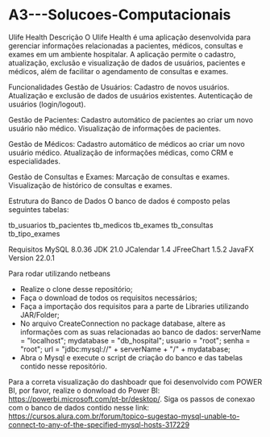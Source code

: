 # A3---Solucoes-Computacionais

Ulife Health
Descrição
O Ulife Health é uma aplicação desenvolvida para gerenciar informações relacionadas a pacientes, médicos, consultas e exames em um ambiente hospitalar. A aplicação permite o cadastro, atualização, exclusão e visualização de dados de usuários, pacientes e médicos, além de facilitar o agendamento de consultas e exames.


Funcionalidades
Gestão de Usuários:
Cadastro de novos usuários.
Atualização e exclusão de dados de usuários existentes.
Autenticação de usuários (login/logout).

Gestão de Pacientes:
Cadastro automático de pacientes ao criar um novo usuário não médico.
Visualização de informações de pacientes.

Gestão de Médicos:
Cadastro automático de médicos ao criar um novo usuário médico.
Atualização de informações médicas, como CRM e especialidades.

Gestão de Consultas e Exames:
Marcação de consultas e exames.
Visualização de histórico de consultas e exames.

Estrutura do Banco de Dados
O banco de dados é composto pelas seguintes tabelas:

tb_usuarios
tb_pacientes
tb_medicos
tb_exames
tb_consultas
tb_tipo_exames


Requisitos
MySQL 8.0.36
JDK 21.0
JCalendar 1.4
JFreeChart 1.5.2
JavaFX Version 22.0.1


Para rodar utilizando netbeans
- Realize o clone desse repositório;
- Faça o download de todos os requisitos necessários;
- Faça a importação dos requisitos para a parte de Libraries utilizando 
JAR/Folder;
- No arquivo CreateConnection no package database, altere as informações
com as suas relacionadas ao banco de dados:
    serverName = "localhost";
    mydatabase = "db_hospital";
    usuario = "root";
    senha = "root";
    url = "jdbc:mysql://" + serverName + "/" + mydatabase;
- Abra o Mysql e execute o script de criação do banco e das tabelas contido nesse repositório.

Para a correta visualização do dashboadr que foi desenvolvido com POWER BI, por favor, realize o donwload do Power BI:
https://powerbi.microsoft.com/pt-br/desktop/.
Siga os passos de conexao com o banco de dados contido nesse link: https://cursos.alura.com.br/forum/topico-sugestao-mysql-unable-to-connect-to-any-of-the-specified-mysql-hosts-317229


